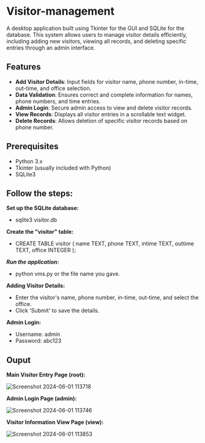 # Visitor-management
A desktop application built using Tkinter for the GUI and SQLite for the database. This system allows users to manage visitor details efficiently, including adding new visitors, viewing all records, and deleting specific entries through an admin interface.

## Features

- **Add Visitor Details**: Input fields for visitor name, phone number, in-time, out-time, and office selection.
- **Data Validation**: Ensures correct and complete information for names, phone numbers, and time entries.
- **Admin Login**: Secure admin access to view and delete visitor records.
- **View Records**: Displays all visitor entries in a scrollable text widget.
- **Delete Records**: Allows deletion of specific visitor records based on phone number.

## Prerequisites

- Python 3.x
- Tkinter (usually included with Python)
- SQLite3

## Follow the steps:

**Set up the SQLite database:**
- sqlite3 visitor.db

**Create the "visitor" table:**
 - CREATE TABLE visitor (
    name TEXT,
    phone TEXT,
    intime TEXT,
    outtime TEXT,
    office INTEGER
 );

**_Run the application:_**
 - python vms.py or the file name you gave.

**Adding Visitor Details:**
- Enter the visitor's name, phone number, in-time, out-time, and select the office.
- Click 'Submit' to save the details.

**Admin Login:**
- Username: admin
- Password: abc123

## Ouput
**Main Visitor Entry Page (root):**

![Screenshot 2024-06-01 113718](https://github.com/Pratham3642/Visitor-management/assets/162919475/dc6aa9d7-c6bd-417b-a4cd-1cdfeb8181fb)

**Admin Login Page (admin):**

![Screenshot 2024-06-01 113746](https://github.com/Pratham3642/Visitor-management/assets/162919475/8d2e7822-5858-44b4-b090-e2727644947b)

**Visitor Information View Page (view):**

![Screenshot 2024-06-01 113853](https://github.com/Pratham3642/Visitor-management/assets/162919475/7109b91b-7ac1-445b-be55-75681081bd7f)


  

  
